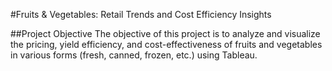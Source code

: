 #Fruits & Vegetables: Retail Trends and Cost Efficiency Insights 

##Project Objective 
The objective of this project is to analyze and visualize the pricing, yield efficiency, and cost-effectiveness of fruits and vegetables in various forms (fresh, canned, frozen, etc.) using Tableau. 
